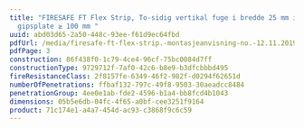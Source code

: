 ```yaml
---
title: "FIRESAFE FT Flex Strip, To-sidig vertikal fuge i bredde 25 mm i
  gipsplate ≥ 100 mm "
uuid: abd03d65-2a50-448c-93ee-f61d9ec64fbd
pdfUrl: /media/firesafe-ft-flex-strip.-montasjeanvisning-no.-12.11.2019.pdf
pdfPage: 3
construction: 86f438f0-1c79-4ce4-96cf-75bc0084d7ff
constructionType: 9729712f-7af0-42c6-b8e9-b3dfcbbbd495
fireResistanceClass: 2f8157fe-6349-46f2-982f-d0294f62651d
numberOfPenetrations: ffbaf132-797c-49f8-9503-30aeadcc8484
penetrationGroup: 4ee0e1ab-fde2-4596-b1a4-bb8fcd4b1043
dimensions: 05b5e6db-04fc-4f65-a0bf-cee3251f9164
product: 71c174e1-a4a7-454d-ac93-c3868f9c6c59
---
```

